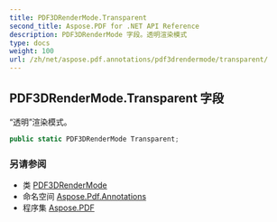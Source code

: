 ```yaml
---
title: PDF3DRenderMode.Transparent
second_title: Aspose.PDF for .NET API Reference
description: PDF3DRenderMode 字段。透明渲染模式
type: docs
weight: 100
url: /zh/net/aspose.pdf.annotations/pdf3drendermode/transparent/
---
```

## PDF3DRenderMode.Transparent 字段

“透明”渲染模式。

```csharp
public static PDF3DRenderMode Transparent;
```

### 另请参阅

* 类 [PDF3DRenderMode](../)
* 命名空间 [Aspose.Pdf.Annotations](../../../aspose.pdf.annotations/)
* 程序集 [Aspose.PDF](../../../)